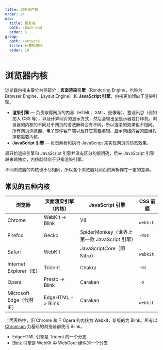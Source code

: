 ```yaml
---
title: 浏览器内核
order: 24
nav:
  title: 服务端
  path: /Back-end
  order: 5
group:
  path: /network
  title: 计算机网络
  order: 10
---
```


# 浏览器内核

[浏览器内核](https://zh.wikipedia.org/wiki/%E6%B5%8F%E8%A7%88%E5%99%A8%E5%BC%95%E6%93%8E)主要分为两部分：**页面渲染引擎**（Rendering Engine，也称为 Browser Engine、Layout Engine）和 **JavaScript 引擎**，内核更加倾向于渲染引擎。

- **渲染引擎** — 负责取得网页的内容（HTML、XML、图像等）、整理讯息（例如加入 CSS 等），以及计算网页的显示方式，然后会输出至显示器或打印机。浏览器的内核的不同对于网页的语法解释会有不同，所以渲染的效果也不相同。所有网页浏览器、电子邮件客户端以及其它需要编辑、显示网络内容的应用程序都需要内核。
- **JavaScript 引擎** — 负责解析和执行 JavaScript 来实现网页的动态效果。

最开始渲染引擎和 JavaScript 引擎并没有区分的很明确，后来 JavaScript 引擎越来越独立，内核就倾向于只指渲染引擎。

不同浏览器的内核也不尽相同，所以各个浏览器对网页的解析存在一定的差异。

## 常见的五种内核

| 浏览器                    | 页面渲染引擎（内核） | JavaScript 引擎                              | CSS 前缀  |
| ------------------------- | -------------------- | -------------------------------------------- | --------- |
| Chrome                    | WebKit -> Blink      | V8                                           | `-webkit` |
| Firefox                   | Gecko                | SpiderMonkey（世界上第一款 JavaScript 引擎） | `-moz`    |
| Safari                    | WebKit               | JavaScriptCore（即 Nitro）                   | `-webkit` |
| Internet Explorer（IE）   | Trident              | Chakra                                       | `-ms`     |
| Opera                     | Presto -> Blink      | Carakan                                      | `-o`      |
| Microsoft Edge（代替 IE） | EdgeHTML -> Blink    | Carakan                                      | `-webkit` |

上面表格中，旧 Chrome 和旧 Opera 的内核为 Webkit，新版的为 Blink。所有以 [Chromium](https://zh.wikipedia.org/wiki/Chromium) 为基础的浏览器都使用 Blink。

- EdgeHTML 引擎是 Trident 的一个分支
- [Blink](https://zh.wikipedia.org/wiki/Blink) 引擎是 WebKit 中 WebCore 组件的一个分支

